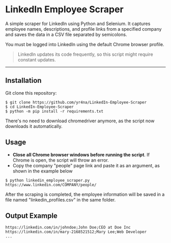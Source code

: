 # LinkedIn Employee Scraper
A simple scraper for LinkedIn using Python and Selenium.
It captures employee names, descriptions, and profile links from a specified company and saves the data in a CSV file separated by semicolons.

You must be logged into LinkedIn using the default Chrome browser profile.

> LinkedIn updates its code frequently, so this script might require constant updates.
***
## Installation

Git clone this repository:

```
$ git clone https://github.com/yr4na/LinkedIn-Employee-Scraper
$ cd LinkedIn-Employee-Scraper
$ python -m pip install -r requirements.txt
```

There's no need to download chromedriver anymore, as the script now downloads it automatically.

## Usage

- **Close all Chrome browser windows before running the script**. If Chrome is open, the script will throw an error.
- Copy the company "people" page link and paste it as an argument, as shown in the example below

```
$ python linkedin_employee_scraper.py https://www.linkedin.com/COMPANY/people/
```

After the scraping is completed, the employee information will be saved in a file named "linkedin_profiles.csv" in the same folder.

## Output Example

```
https://linkedin.com/in/johndoe;John Doe;CEO at Doe Inc
https://linkedin.com/in/mary-2168521512;Mary Lee;Web Developer
...
```
